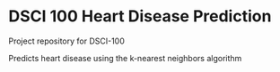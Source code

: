 # DSCI 100 Heart Disease Prediction
Project repository for DSCI-100

Predicts heart disease using the k-nearest neighbors algorithm

